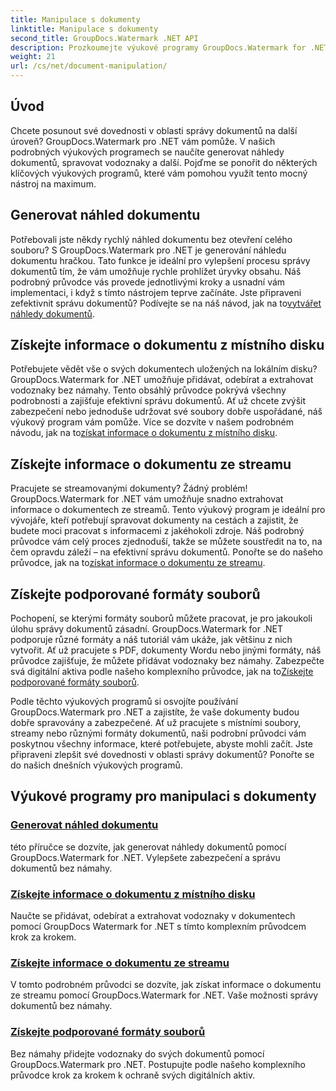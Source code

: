 ```yaml
---
title: Manipulace s dokumenty
linktitle: Manipulace s dokumenty
second_title: GroupDocs.Watermark .NET API
description: Prozkoumejte výukové programy GroupDocs.Watermark for .NET o generování náhledů dokumentů a správě vodoznaků. Vylepšete zabezpečení a správu dokumentů.
weight: 21
url: /cs/net/document-manipulation/
---
```

## Úvod

Chcete posunout své dovednosti v oblasti správy dokumentů na další úroveň? GroupDocs.Watermark pro .NET vám pomůže. V našich podrobných výukových programech se naučíte generovat náhledy dokumentů, spravovat vodoznaky a další. Pojďme se ponořit do některých klíčových výukových programů, které vám pomohou využít tento mocný nástroj na maximum.


## Generovat náhled dokumentu
 Potřebovali jste někdy rychlý náhled dokumentu bez otevření celého souboru? S GroupDocs.Watermark pro .NET je generování náhledu dokumentu hračkou. Tato funkce je ideální pro vylepšení procesu správy dokumentů tím, že vám umožňuje rychle prohlížet úryvky obsahu. Náš podrobný průvodce vás provede jednotlivými kroky a usnadní vám implementaci, i když s tímto nástrojem teprve začínáte. Jste připraveni zefektivnit správu dokumentů? Podívejte se na náš návod, jak na to[vytvářet náhledy dokumentů](./generate-document-preview/).

## Získejte informace o dokumentu z místního disku
Potřebujete vědět vše o svých dokumentech uložených na lokálním disku? GroupDocs.Watermark for .NET umožňuje přidávat, odebírat a extrahovat vodoznaky bez námahy. Tento obsáhlý průvodce pokrývá všechny podrobnosti a zajišťuje efektivní správu dokumentů. Ať už chcete zvýšit zabezpečení nebo jednoduše udržovat své soubory dobře uspořádané, náš výukový program vám pomůže. Více se dozvíte v našem podrobném návodu, jak na to[získat informace o dokumentu z místního disku](./get-document-info-local-disk/).

## Získejte informace o dokumentu ze streamu
 Pracujete se streamovanými dokumenty? Žádný problém! GroupDocs.Watermark for .NET vám umožňuje snadno extrahovat informace o dokumentech ze streamů. Tento výukový program je ideální pro vývojáře, kteří potřebují spravovat dokumenty na cestách a zajistit, že budete moci pracovat s informacemi z jakéhokoli zdroje. Náš podrobný průvodce vám celý proces zjednoduší, takže se můžete soustředit na to, na čem opravdu záleží – na efektivní správu dokumentů. Ponořte se do našeho průvodce, jak na to[získat informace o dokumentu ze streamu](./get-document-info-stream/).

## Získejte podporované formáty souborů
 Pochopení, se kterými formáty souborů můžete pracovat, je pro jakoukoli úlohu správy dokumentů zásadní. GroupDocs.Watermark for .NET podporuje různé formáty a náš tutoriál vám ukáže, jak většinu z nich vytvořit. Ať už pracujete s PDF, dokumenty Wordu nebo jinými formáty, náš průvodce zajišťuje, že můžete přidávat vodoznaky bez námahy. Zabezpečte svá digitální aktiva podle našeho komplexního průvodce, jak na to[Získejte podporované formáty souborů](./get-supported-file-formats/).

Podle těchto výukových programů si osvojíte používání GroupDocs.Watermark pro .NET a zajistíte, že vaše dokumenty budou dobře spravovány a zabezpečené. Ať už pracujete s místními soubory, streamy nebo různými formáty dokumentů, naši podrobní průvodci vám poskytnou všechny informace, které potřebujete, abyste mohli začít. Jste připraveni zlepšit své dovednosti v oblasti správy dokumentů? Ponořte se do našich dnešních výukových programů.
## Výukové programy pro manipulaci s dokumenty
### [Generovat náhled dokumentu](./generate-document-preview/)
této příručce se dozvíte, jak generovat náhledy dokumentů pomocí GroupDocs.Watermark for .NET. Vylepšete zabezpečení a správu dokumentů bez námahy.
### [Získejte informace o dokumentu z místního disku](./get-document-info-local-disk/)
Naučte se přidávat, odebírat a extrahovat vodoznaky v dokumentech pomocí GroupDocs Watermark for .NET s tímto komplexním průvodcem krok za krokem.
### [Získejte informace o dokumentu ze streamu](./get-document-info-stream/)
V tomto podrobném průvodci se dozvíte, jak získat informace o dokumentu ze streamu pomocí GroupDocs.Watermark for .NET. Vaše možnosti správy dokumentů bez námahy.
### [Získejte podporované formáty souborů](./get-supported-file-formats/)
Bez námahy přidejte vodoznaky do svých dokumentů pomocí GroupDocs.Watermark pro .NET. Postupujte podle našeho komplexního průvodce krok za krokem k ochraně svých digitálních aktiv.